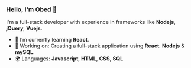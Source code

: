 ### Hello, I'm Obed 👋

I'm a full-stack developer with experience in frameworks like __Nodejs__, **jQuery**, __Vuejs__.
- 🌱 I’m currently learning __React__.
- 🔭 Working on: Creating a full-stack application using __React__. __Nodejs__ & __mySQL__.
- 🌍 Languages: **Javascript**, **HTML**, **CSS**, **SQL**
<!--
**obedsp22/obedsp22** is a ✨ _special_ ✨ repository because its `README.md` (this file) appears on your GitHub profile.

Here are some ideas to get you started:

- 🔭 I’m currently working on ...
- 🌱 I’m currently learning ...
- 👯 I’m looking to collaborate on ...
- 🤔 I’m looking for help with ...
- 💬 Ask me about ...
- 📫 How to reach me: ...
- 😄 Pronouns: ...
- ⚡ Fun fact: ...
-->
